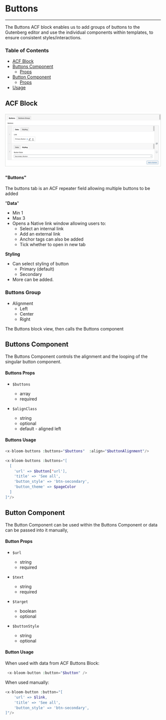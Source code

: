 # Buttons

---

The Buttons ACF block enables us to add groups of buttons to the Gutenberg editor and use the individual components within templates, to ensure consistent styles/interactions.

### Table of Contents

- [ACF Block](#acf-block)
- [Buttons Component](#buttons-component)
    - [Props](#buttons-props)
- [Button Component](#button-component)
    - [Props](#button-props)
- [Usage](#usage)

## ACF Block

<img src="./buttons-cms.png">

#### "Buttons"
The buttons tab is an ACF repeater field allowing multiple buttons to be added

"**Data**"
- Min 1
- Max 3
- Opens a Native link window allowing users to:
    - Select an internal link
    - Add an external link
    - Anchor tags can also be added
    - Tick whether to open in new tab

**Styling**
- Can select styling of button
    - Primary (default)
    - Secondary
- More can be added.

### Buttons Group
- Alignment
    - Left
    - Center
    - Right

The Buttons block view, then calls the Buttons component

## Buttons Component

The Buttons Component controls the alignment and the looping of the singular button component.

#### Buttons Props

- `$buttons`
    - array
    - required


- `$alignClass`
    - string
    - optional
    - default - aligned left

#### Buttons Usage

```php
<x-bloom-buttons :buttons="$buttons"  :align="$buttonAlignment"/>
```

```php
<x-bloom-buttons :buttons="[
  [
    'url' => $button['url'],
    'title' => 'See all',
    'button_style' => 'btn-secondary',
    'button_theme' => $pageColor
  ]
]"/>

```

## Button Component

The Button Component can be used within the Buttons Component or data can be passed into it manually,

#### Button Props

- `$url`
    - string
    - required


- `$text`
    - string
    - required


- `$target`
    - boolean
    - optional


- `$buttonStyle`
    - string
    - optional

#### Button Usage

When used with data from ACF Buttons Block:
```php
 <x-bloom-button :button="$button" />
```

When used manually:
```php
<x-bloom-button :button="[
    'url' => $link,
    'title' => 'See all',
    'button_style' => 'btn-secondary',
]"/>
```



